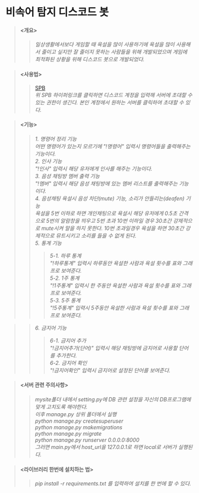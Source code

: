 # 비속어 탐지 디스코드 봇  
>#### <개요>  
>>*일상생활에서보다 게임할 때 욕설을 많이 사용하기에 욕설을 많이 사용해서 줄이고 싶지만 잘 줄이지 못하는 사람들을 위해 개발되었으며 게임에 최적화된 상황을 위해 디스코드 봇으로 개발되었다.*

>#### <사용법>
>>[SPB](https://discord.com/login?redirect_to=%2Foauth2%2Fauthorize%3Fclient_id%3D1100789878867906580%26permissions%3D8%26scope%3Dbot "SLANG PROHIBIT BOT")  
>>*위 SPB 하이퍼링크를 클릭하면 디스코드 계정을 입력해 서버에 초대할 수 있는 권한이 생긴다. 본인 계정에서 원하는 서버를 클릭하여 초대할 수 있다.*  

>#### <기능>
>>*1. 명령어 정리 기능  
어떤 명령어가 있는지 모르기에 "!명령어" 입력시 명령어들을 출력해주는 기능이다.*  
>>*2. 인사 기능  
"!인사" 입력시 해당 유저에게 인사를 해주는 기능이다.*  
>>*3. 음성 채팅방 멤버 출력 기능  
"!멤버" 입력시 해당 음성 채팅방에 있는 멤버 리스트를 출력해주는 기능이다.*  
>>*4. 음성채팅 욕설시 음성 차단(mute) 기능, 소리가 안들리는(deafen) 기능  
욕설을 5번 이하로 하면 개인채팅으로 욕설시 해당 유저에게 0.5초 간격으로 5번의 알람창을 띄우고 5번 초과 10번 이하일 경우 30초간 강제적으로 mute시켜 말을 하지 못한다. 10번 초과일경우 욕설을 하면 30초간 강제적으로 뮤트시키고 소리를 들을 수 없게 된다.*  
>>*5. 통계 기능*  
>>>*5-1. 하루 통계  
"!하루통계" 입력시 하루동안 욕설한 사람과 욕설 횟수를 표와 그래프로 보여준다.*  
>>>*5-2. 1주 통계  
"!1주통계" 입력시 한 주동안 욕설한 사람과 욕설 횟수를 표와 그래프로 보여준다.*  
>>>*5-3. 5주 통계  
"!5주통계" 입력시 5주동안 욕설한 사람과 욕설 횟수를 표와 그래프로 보여준다.*      

>>*6. 금지어 기능*  
>>>*6-1. 금지어 추가  
"!금지어추가(단어)" 입력시 해당 채팅방에 금지어로 사용할 단어를 추가한다.*  
>>>*6-2. 금지어 확인  
"!금지어확인" 입력시 금지어로 설정된 단어를 보여준다.*  

>#### <서버 관련 주의사항>
>>*mysite폴더 내에서 setting.py에 DB 관련 설정을 자신의 DB프로그램에 맞게 고치도록 해야한다.    
이후 manage.py 상위 폴더에서 실행  
python manage.py createsuperuser  
python manage.py makemigrations  
python manage.py migrate  
python manage.py runserver 0.0.0.0:8000  
그러면 main.py에서 host_url을 127.0.0.1로 하면 local로 서버가 실행된다.*  

>#### <라이브러리 한번에 설치하는 법>
>>*pip install -r requirements.txt 를 입력하여 설치를 한 번에 할 수 있다.*
